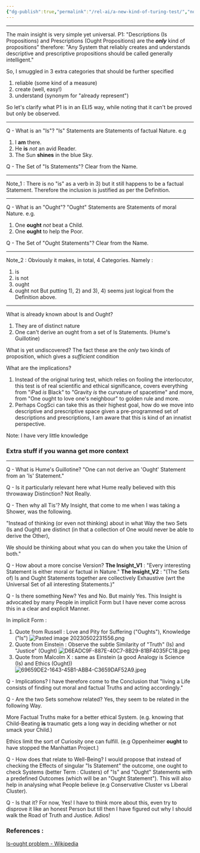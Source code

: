 ```yaml
---
{"dg-publish":true,"permalink":"/rel-ai/a-new-kind-of-turing-test/","noteIcon":""}
---
```


---
The main insight is very simple yet universal. 
P1: "Descriptions (Is Propositions) and Prescriptions (Ought Propositions) are the ***only*** kind of propositions"
therefore:
"Any System that reliably creates and understands descriptive and prescriptive propositions should be called generally intelligent."

So, I smuggled in 3 extra categories that should be further specified
1) reliable (some kind of a measure)
2) create (well, easy!)
3) understand (synonym for "already represent")

So let's clarify what P1 is in an ELI5 way, while noting that it can't be proved but only be observed. 

----

Q - What is an "Is"?
"Is" Statements are Statements of factual Nature. 
e.g 
1) I **am** there.
2) He **is** *not* an avid Reader. 
3) The Sun **shines** in the blue Sky.

Q - The Set of "Is Statements"?
Clear from the Name.

---
Note_1 : There is no "is" as a verb in 3) but it still happens to be a factual Statement. Therefore the inclusion is justified as per the Definition. 

---
Q - What is an "Ought"?
"Ought" Statements are Statements of moral Nature. 
e.g. 
1) One **ought** *not* beat a Child. 
2) One **ought** to help the Poor. 

Q - The Set of "Ought Statements"?
Clear from the Name.

---
Note_2 : Obviously it makes, in total,  4 Categories. Namely : 
1) is 
2) is not
3) ought
4) ought not
But putting 1), 2) and 3), 4) seems just logical from the Definition above. 

----
What is already known about Is and Ought? 
1) They are of distinct nature 
2) One can't derive an ought from a set of Is Statements.  (Hume's Guillotine)

What is yet undiscovered? 
The fact these are the *only* two kinds of proposition, which gives a *sufficient* condition

What are the implications? 
1) Instead of the original turing test, which relies on fooling the interlocutor, this test is of real scientific and ethical significance, covers everything from "iPad *is* Black" to "Gravity *is* the curvature of spacetime" and more, from "One ought to love one's neighbour" to golden rule and more. 
2) Perhaps CogSci can take this as their highest goal, how do we move into descriptive and prescriptive space given a pre-programmed set of descriptions and prescriptions, I am aware that this is kind of an innatist perspective. 


Note: I have very little knowledge 


### Extra stuff if you wanna get more context

---
Q - What is Hume's Guillotine?
"One can not derive an 'Ought' Statement from an 'Is' Statement."

Q - Is it particularly relevant here what Hume really believed with this throwaway Distinction? 
Not Really. 

Q - Then why all Tis'?
My Insight, that come to me when I was taking a Shower, was the following. 

"Instead of thinking (or even not thinking) about in what Way the two Sets (Is and Ought) are distinct (in that a collection of One would never be able to derive the Other), 

We should be thinking about what you can do when you take the Union of both."

Q - How about a more concise Version?
**The Insight_V1** : "Every interesting Statement is either moral or factual in Nature."
**The Insight_V2** : "(The Sets of) Is and Ought Statements together are collectively Exhaustive (wrt the Universal Set of all interesting Statements.)"

Q - Is there something New?
Yes and No. But mainly Yes. 
This Insight is advocated by many People in implicit Form but I have never come across this in a clear and explicit Manner. 

In implicit Form : 
1) Quote from Russell : Love and Pity for Suffering ("Oughts"), Knowledge ("Is")
![Pasted image 20230502231556.png](/img/user/Attachments/Pasted%20image%2020230502231556.png)
2) Quote from Einstein : Observe the subtle Similarity of "Truth" (Is) and "Justice" (Ought)
![D6EADC9F-887E-40C7-8B29-81BF4035FC18.jpeg](/img/user/Attachments/D6EADC9F-887E-40C7-8B29-81BF4035FC18.jpeg)
3) Quote from Malcolm X : same as Einstein (a good Analogy is Science (Is) and Ethics (Ought))
![69659DE2-1643-45B1-ABB4-C3659DAF52A9.jpeg](/img/user/Attachments/69659DE2-1643-45B1-ABB4-C3659DAF52A9.jpeg)

Q - Implications?
I have therefore come to the Conclusion that "living a Life consists of finding out moral and factual Truths and acting accordingly."

Q - Are the two Sets somehow related?
Yes, they seem to be related in the following Way. 

More Factual Truths make for a better ethical System. 
(e.g. knowing that Child-Beating **is** traumatic gets a long way in deciding whether or not smack your Child.)

Ethics limit the sort of Curiosity one can fulfill. 
(e.g Oppenheimer **ought** to have stopped the Manhattan Project.)

Q - How does that relate to Well-Being?
I would propose that instead of checking the Effects of singular "Is Statement"  the outcome, one ought to check Systems (better Term : Clusters) of "Is" and "Ought" Statements with a predefined Outcomes (which will be  an "Ought Statement"). This will also help in analysing what People believe (e.g Conservative Cluster vs Liberal Cluster).

Q - Is that it?
For now, Yes! I have to think more about this, even try to disprove it like an honest Person but till then I have figured out why I should walk the Road of Truth and Justice. Adios!




### References : 
[Is–ought problem - Wikipedia](https://en.wikipedia.org/wiki/Is–ought_problem#:~:text=The%20is–ought%20problem%2C%20as,on%20statements%20about%20what%20is.)
